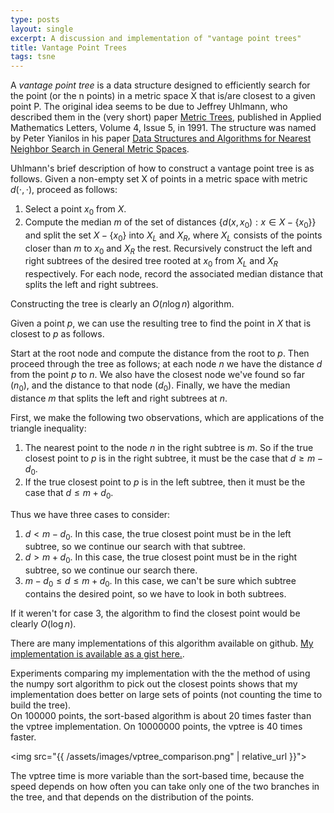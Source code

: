 ```yaml
---
type: posts
layout: single
excerpt: A discussion and implementation of "vantage point trees"
title: Vantage Point Trees
tags: tsne
---
```


A *vantage point tree* is a data structure designed to efficiently search for the point (or the n points) in a metric space X that is/are
closest to a given point P.  The original idea seems to be due to Jeffrey Uhlmann, who described them in the (very short) paper 
[Metric Trees](https://www.sciencedirect.com/science/article/pii/089396599190146M), published in Applied Mathematics Letters, Volume 4, Issue 5, in 1991.
The structure was named by Peter Yianilos in his paper [Data Structures and Algorithms for Nearest Neighbor Search in General Metric Spaces](http://pnylab.com/papers/vptree/main.html).

Uhlmann's brief description of how to construct a vantage point tree is as follows.  Given a non-empty set X of points in a metric space with metric $d(\cdot, \cdot)$, proceed as follows:

1. Select a point $x_0$ from $X$.
2. Compute the median $m$ of the set of distances $\{d(x,x_0): x\in X-\{x_0\}\}$ and split the set $X-\{x_0\}$ into $X_L$ and $X_R$,
where $X_L$ consists of the points closer than $m$ to $x_0$ and $X_R$ the rest.  Recursively construct the left and right subtrees
of the desired tree rooted at $x_0$ from $X_L$ and $X_R$ respectively.  For each node, record the associated median distance that splits the
left and right subtrees.

Constructing the tree is clearly an $O(n\log n)$ algorithm.

Given a point $p$, we can use the resulting tree to find the point in $X$ that is closest to $p$ as follows.

Start at the root node and compute the distance from the root to $p$.  Then proceed through the tree as follows; at each node $n$
we have the distance $d$ from the point  $p$ to $n$. We also 
have the closest node we've found so far ($n_0$), and the distance to that node ($d_0$).  Finally, we have the median distance $m$ that
splits the left and right subtrees at $n$. 

First, we make the following two observations, which are applications of the triangle inequality:

1.   The nearest point to the node $n$ in the right subtree is $m$.  So if the true closest point to $p$ is in the right subtree,
it must be the case that $d\ge m-d_0$.  
2.  If the true closest point to $p$ is in the left subtree, then it must be the case that $d\le m+d_0$.  

Thus we have three cases to consider:

1.  $d<m-d_0$.  In this case, the true closest point must be in the left subtree, so we continue our search with that subtree.
2.  $d>m+d_0$.  In this case, the true closest point must be in the right subtree, so we continue our search there.
3.  $m-d_0\le d \le m+d_0$.  In this case, we can't be sure which subtree contains the desired point, so we have to look in both subtrees.

If it weren't for case 3, the algorithm to find the closest point would be clearly $O(\log n)$.  

There are many implementations of this algorithm available on github.  [My implementation is available as a gist here.](https://gist.github.com/jeremy9959/7c8e413de311c1f1bbc305ad63082187).

Experiments comparing my implementation with the the method of using the numpy sort algorithm to pick out the closest points
shows that my implementation does better on large sets of points (not counting the time to build the tree).  
On 100000 points, the sort-based algorithm is about 20 times faster than the vptree implementation.  On 10000000 points,
the vptree is 40 times faster.

<img src="{{ /assets/images/vptree_comparison.png" | relative_url }}">


The vptree time is more variable than the sort-based time, because the speed depends on how often you can take only one of the two branches in the tree,
and that depends on the distribution of the points.



